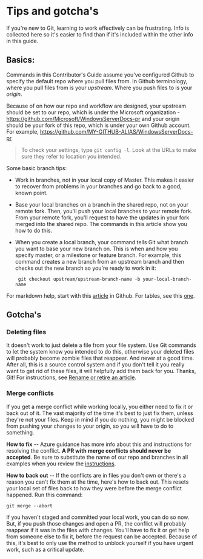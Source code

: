 # Tips and gotcha's

If you're new to Git, learning to work effectively can be frustrating. Info is collected here so it's easier to find than if it's included within the other info in this guide.

## Basics:

Commands in this Contributor's Guide assume you've configured Github to specify the default repo where you pull files from. In Github terminology, where you pull files from is your *upstream*. Where you push files to is your *origin*. 

Because of on how our repo and workflow are designed, your upstream should be set to our repo, which is under the Microsoft organization - https://github.com/Microsoft/WindowsServerDocs-pr and your origin should be your fork of this repo, which is under your own Github account. For example, https://github.com/MY-GITHUB-ALIAS/WindowsServerDocs-pr 

>To check your settings, type ```git config -l```. Look at the URLs to make sure they refer to location you intended.

Some basic branch tips:

-  Work in branches, not in your local copy of Master. This makes it easier to recover from problems in your branches and go back to a good, known point.

-  Base your local branches on a branch in the shared repo, not on your remote fork. Then, you'll push your local branches to your remote fork. From your remote fork, you'll request to have the updates in your fork merged into the shared repo. The commands in this article show you how to do this.

-  When you create a local branch, your command tells Git what branch you want to base your new branch on. This is when and how you specify master, or a milestone or feature branch. For example, this command creates a new branch from an upstream branch and then checks out the new branch so you're ready to work in it:

        git checkout upstream/upstream-branch-name -b your-local-branch-name

For markdown help, start with this [article](https://help.github.com/articles/getting-started-with-writing-and-formatting-on-github/) in Github. For tables, see this [one](https://help.github.com/articles/organizing-information-with-tables/).

## Gotcha's

### Deleting files
It doesn't work to just delete a file from your file system. Use Git commands to let the system know you intended to do this, otherwise your deleted files will probably become zombie files that reappear. And never at a good time. After all, this is a source control system and if you don't tell it you really want to get rid of these files, it will helpfully add them back for you. Thanks, Git! For instructions, see [Rename or retire an article](rename-r-retire.md).

### Merge conflicts

If you get a merge conflict while working locally, you either need to fix it or back out of it. The vast majority of the time it's best to just fix them, unless they're not your files. Keep in mind if you do nothing, you might be blocked from pushing your changes to your origin, so you will have to do to something.

**How to fix** -- Azure guidance has more info about this and instructions for resolving the conflict. **A PR with merge conflicts should never be accepted**. Be sure to substitute the name of our repo and branches in all examples when you review the [instructions](https://microsoft.sharepoint.com/teams/azurecontentguidance/wiki/Pages/Resolve%20a%20local%20merge%20conflict%20yourself.aspx). 

**How to back out** --  If the conflicts are in files you don't own or there's a reason you can't fix them at the time, here's how to back out. This resets your local set of files back to how they were before the merge conflict happened. Run this command:

```git merge --abort```

If you haven't staged and committed your local work, you can do so now. But, if you push those changes and open a PR, the conflict will probably reappear if it was in the files with changes. You'll have to fix it or get help from someone else to fix it, before the request can be accepted. Because of this, it's best to only use the method to unblock yourself if you have urgent work, such as a critical update.


